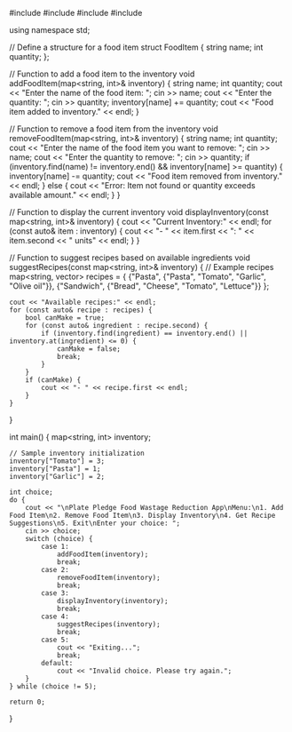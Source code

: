 #include <iostream>
#include <map>
#include <vector>
#include <algorithm>

using namespace std;

// Define a structure for a food item
struct FoodItem {
    string name;
    int quantity;
};

// Function to add a food item to the inventory
void addFoodItem(map<string, int>& inventory) {
    string name;
    int quantity;
    cout << "Enter the name of the food item: ";
    cin >> name;
    cout << "Enter the quantity: ";
    cin >> quantity;
    inventory[name] += quantity;
    cout << "Food item added to inventory." << endl;
}

// Function to remove a food item from the inventory
void removeFoodItem(map<string, int>& inventory) {
    string name;
    int quantity;
    cout << "Enter the name of the food item you want to remove: ";
    cin >> name;
    cout << "Enter the quantity to remove: ";
    cin >> quantity;
    if (inventory.find(name) != inventory.end() && inventory[name] >= quantity) {
        inventory[name] -= quantity;
        cout << "Food item removed from inventory." << endl;
    } else {
        cout << "Error: Item not found or quantity exceeds available amount." << endl;
    }
}

// Function to display the current inventory
void displayInventory(const map<string, int>& inventory) {
    cout << "Current Inventory:" << endl;
    for (const auto& item : inventory) {
        cout << "- " << item.first << ": " << item.second << " units" << endl;
    }
}

// Function to suggest recipes based on available ingredients
void suggestRecipes(const map<string, int>& inventory) {
    // Example recipes
    map<string, vector<string>> recipes = {
        {"Pasta", {"Pasta", "Tomato", "Garlic", "Olive oil"}},
        {"Sandwich", {"Bread", "Cheese", "Tomato", "Lettuce"}}
    };

    cout << "Available recipes:" << endl;
    for (const auto& recipe : recipes) {
        bool canMake = true;
        for (const auto& ingredient : recipe.second) {
            if (inventory.find(ingredient) == inventory.end() || inventory.at(ingredient) <= 0) {
                canMake = false;
                break;
            }
        }
        if (canMake) {
            cout << "- " << recipe.first << endl;
        }
    }
}

int main() {
    map<string, int> inventory;

    // Sample inventory initialization
    inventory["Tomato"] = 3;
    inventory["Pasta"] = 1;
    inventory["Garlic"] = 2;

    int choice;
    do {
        cout << "\nPlate Pledge Food Wastage Reduction App\nMenu:\n1. Add Food Item\n2. Remove Food Item\n3. Display Inventory\n4. Get Recipe Suggestions\n5. Exit\nEnter your choice: ";
        cin >> choice;
        switch (choice) {
            case 1:
                addFoodItem(inventory);
                break;
            case 2:
                removeFoodItem(inventory);
                break;
            case 3:
                displayInventory(inventory);
                break;
            case 4:
                suggestRecipes(inventory);
                break;
            case 5:
                cout << "Exiting...";
                break;
            default:
                cout << "Invalid choice. Please try again.";
        }
    } while (choice != 5);

    return 0;
}
